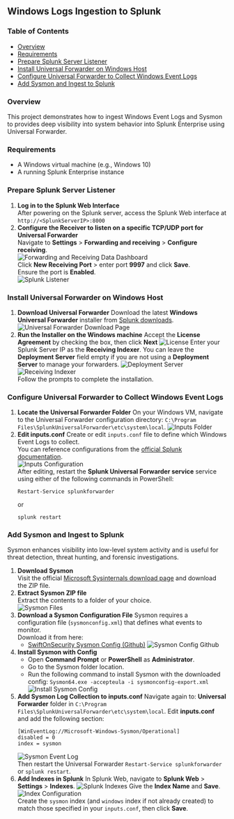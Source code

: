 ## Windows Logs Ingestion to Splunk
### Table of Contents
- [Overview](#overview)  
- [Requirements](#requirements)  
- [Prepare Splunk Server Listener](#prepare-splunk-server-listener)  
- [Install Universal Forwarder on Windows Host](#install-universal-forwarder-on-windows-host)  
- [Configure Universal Forwarder to Collect Windows Event Logs](#configure-universal-forwarder-to-collect-windows-event-logs)
- [Add Sysmon and Ingest to Splunk](#add-sysmon-and-ingest-to-splunk)
  
### Overview
This project demonstrates how to ingest Windows Event Logs and Sysmon to provides deep visibility into system behavior into Splunk Enterprise using Universal Forwarder.

### Requirements
- A Windows virtual machine (e.g., Windows 10)
- A running Splunk Enterprise instance

### Prepare Splunk Server Listener
1. **Log in to the Splunk Web Interface**  
   After powering on the Splunk server, access the Splunk Web interface at `http://<SplunkServerIP>:8000`  
2. **Configure the Receiver to listen on a specific TCP/UDP port for Universal Forwarder**  
   Navigate to **Settings** > **Forwarding and receiving** > **Configure receiving**.  
   ![Forwarding and Receiving Data Dashboard](images/forward-receive.png)  
   Click **New Receiving Port** > enter port **9997** and click **Save**.  
   Ensure the port is **Enabled**.  
   ![Splunk Listener](images/splunk-listener.png)

### Install Universal Forwarder on Windows Host
1. **Download Universal Forwarder**
   Download the latest **Windows Universal Forwarder** installer from [Splunk downloads](https://www.splunk.com/en_us/download/universal-forwarder.html).
   ![Universal Forwarder Download Page](images/universal-forwarder-download-page.png)
2. **Run the Installer on the Windows machine**
   Accept the **License Agreement** by checking the box, then click **Next**
   ![License](images/license.png)
   Enter your Splunk Server IP as the **Receiving Indexer**. You can leave the **Deployment Server** field empty if you are not using a **Deployment Server** to manage your forwarders.
   ![Deployment Server](images/deployment.png)  
   ![Receiving Indexer](images/receiving.png)  
   Follow the prompts to complete the installation.

### Configure Universal Forwarder to Collect Windows Event Logs
1. **Locate the Universal Forwarder Folder**
   On your Windows VM, navigate to the Universal Forwarder configuration directory: `C:\Program Files\SplunkUniversalForwarder\etc\system\local`.
   ![Inputs Folder](images/inputs.png)
2. **Edit inputs.conf**
   Create or edit `inputs.conf` file to define which Windows Event Logs to collect.  
   You can reference configurations from the [official Splunk documentation](https://lantern.splunk.com/Security/Product_Tips/Enterprise_Security/Configuring_Windows_event_logs_for_Enterprise_Security_use).  
   ![Inputs Configuration](images/inputs-conf.png)  
   After editing, restart the **Splunk Universal Forwarder service** service using either of the following commands in PowerShell:  
   ```
   Restart-Service splunkforwarder
   ```
   or
   ```
   splunk restart
   ```  

### Add Sysmon and Ingest to Splunk
Sysmon enhances visibility into low-level system activity and is useful for threat detection, threat hunting, and forensic investigations.  
1. **Download Sysmon**  
   Visit the official [Microsoft Sysinternals download page](https://learn.microsoft.com/en-us/sysinternals/downloads/sysmon) and download the ZIP file.  
2. **Extract Sysmon ZIP file**  
   Extract the contents to a folder of your choice.  
   ![Sysmon Files](images/sysmon-files.png)
3. **Download a Sysmon Configuration File**
   Sysmon requires a configuration file (`sysmonconfig.xml`) that defines what events to monitor.  
   Download it from here:
   - [SwiftOnSecurity Sysmon Config (Github)](https://github.com/SwiftOnSecurity/sysmon-config)
   ![Sysmon Config Github](images/sysmon-config-github.png)  
4. **Install Sysmon with Config**
   - Open **Command Prompt** or **PowerShell** as **Administrator**.
   - Go to the Sysmon folder location.
   - Run the following command to install Sysmon with the downloaded config:
     `Sysmon64.exe -accepteula -i sysmonconfig-export.xml`
     ![Install Sysmon Config](images/install-sysmon-config.png)  
5. **Add Sysmon Log Collection to inputs.conf**
   Navigate again to: **Universal Forwarder** folder in `C:\Program Files\SplunkUniversalForwarder\etc\system\local`.
   Edit **inputs.conf** and add the following section:  
   ```
   [WinEventLog://Microsoft-Windows-Sysmon/Operational]
   disabled = 0
   index = sysmon
   ```
   ![Sysmon Event Log](images/sysmon-input.png)  
   Then restart the Universal Forwarder `Restart-Service splunkforwarder` or `splunk restart`.
6. **Add Indexes in Splunk**
   In Splunk Web, navigate to **Splunk Web** > **Settings** > **Indexes**.
   ![Splunk Indexes](images/indexes.png)
   Give the **Index Name** and **Save**.  
   ![Index Configuration](images/index-conf.png)  
   Create the `sysmon` index (and `windows` index if not already created) to match those specified in your `inputs.conf`, then click **Save**.  
   
